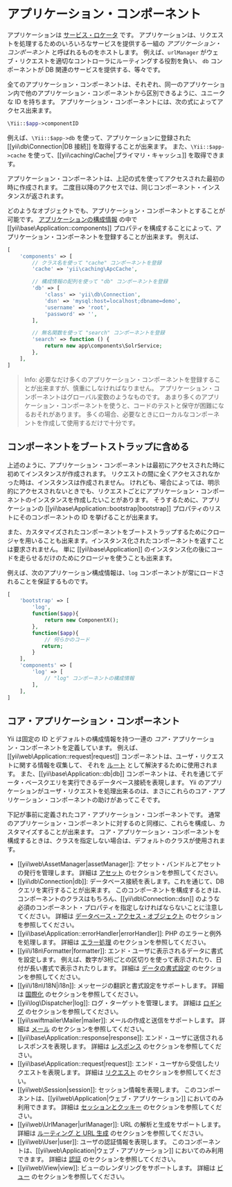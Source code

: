 アプリケーション・コンポーネント
================================

アプリケーションは [サービス・ロケータ](concept-service-locator.md) です。
アプリケーションは、リクエストを処理するためのいろいろなサービスを提供する一組の *アプリケーション・コンポーネント* と呼ばれるものをホストします。
例えば、`urlManager` がウェブ・リクエストを適切なコントローラにルーティングする役割を負い、
`db` コンポーネントが DB 関連のサービスを提供する、等々です。

全てのアプリケーション・コンポーネントは、それぞれ、同一のアプリケーション内で他のアプリケーション・コンポーネントから区別できるように、ユニークな ID を持ちます。
アプリケーション・コンポーネントには、次の式によってアクセス出来ます。

```php
\Yii::$app->componentID
```

例えば、`\Yii::$app->db` を使って、アプリケーションに登録された [[yii\db\Connection|DB 接続]] を取得することが出来ます。
また、`\Yii::$app->cache` を使って、[[yii\caching\Cache|プライマリ・キャッシュ]] を取得できます。

アプリケーション・コンポーネントは、上記の式を使ってアクセスされた最初の時に作成されます。
二度目以降のアクセスでは、同じコンポーネント・インスタンスが返されます。

どのようなオブジェクトでも、アプリケーション・コンポーネントとすることが可能です。
[アプリケーションの構成情報](structure-applications.md#application-configurations) の中で [[yii\base\Application::components]] プロパティを構成することによって、アプリケーション・コンポーネントを登録することが出来ます。
例えば、

```php
[
    'components' => [
        // クラス名を使って "cache" コンポーネントを登録
        'cache' => 'yii\caching\ApcCache',

        // 構成情報の配列を使って "db" コンポーネントを登録
        'db' => [
            'class' => 'yii\db\Connection',
            'dsn' => 'mysql:host=localhost;dbname=demo',
            'username' => 'root',
            'password' => '',
        ],

        // 無名関数を使って "search" コンポーネントを登録
        'search' => function () {
            return new app\components\SolrService;
        },
    ],
]
```

> Info: 必要なだけ多くのアプリケーション・コンポーネントを登録することが出来ますが、慎重にしなければなりません。
  アプリケーション・コンポーネントはグローバル変数のようなものです。
  あまり多くのアプリケーション・コンポーネントを使うと、コードのテストと保守が困難になるおそれがあります。
  多くの場合、必要なときにローカルなコンポーネントを作成して使用するだけで十分です。


## コンポーネントをブートストラップに含める <span id="bootstrapping-components"></span>

上述のように、アプリケーション・コンポーネントは最初にアクセスされた時に初めてインスタンスが作成されます。
リクエストの間に全くアクセスされなかった時は、インスタンスは作成されません。
けれども、場合によっては、明示的にアクセスされないときでも、リクエストごとにアプリケーション・コンポーネントのインスタンスを作成したいことがあります。
そうするために、アプリケーションの [[yii\base\Application::bootstrap|bootstrap]] プロパティのリストにそのコンポーネントの ID を挙げることが出来ます。

また、カスタマイズされたコンポーネントをブートストラップするためにクロージャを用いることも出来ます。インスタンス化されたコンポーネントを返すことは要求されません。
単に [[yii\base\Application]] のインスタンス化の後にコードを走らせるだけのためにクロージャを使うことも出来ます。

例えば、次のアプリケーション構成情報は、`log` コンポーネントが常にロードされることを保証するものです。

```php
[
    'bootstrap' => [
        'log',
        function($app){
            return new ComponentX();
        },
        function($app){
            // 何らかのコード
           return;
        }
    ],
    'components' => [
        'log' => [
            // "log" コンポーネントの構成情報
        ],
    ],
]
```


## コア・アプリケーション・コンポーネント <span id="core-application-components"></span>

Yii は固定の ID とデフォルトの構成情報を持つ一連の *コア*・アプリケーション・コンポーネントを定義しています。
例えば、[[yii\web\Application::request|request]] コンポーネントは、ユーザ・リクエストに関する情報を収集して、
それを [ルート](runtime-routing.md) として解決するために使用されます。
また、[[yii\base\Application::db|db]] コンポーネントは、それを通じてデータ・ベースクエリを実行できるデータベース接続を表現します。
Yii のアプリケーションがユーザ・リクエストを処理出来るのは、まさにこれらのコア・アプリケーション・コンポーネントの助けがあってこそです。

下記が事前に定義されたコア・アプリケーション・コンポーネントです。
通常のアプリケーション・コンポーネントに対するのと同様に、これらを構成し、カスタマイズすることが出来ます。
コア・アプリケーション・コンポーネントを構成するときは、クラスを指定しない場合は、デフォルトのクラスが使用されます。

* [[yii\web\AssetManager|assetManager]]: アセット・バンドルとアセットの発行を管理します。
  詳細は [アセット](structure-assets.md) のセクションを参照してください。
* [[yii\db\Connection|db]]: データベース接続を表します。これを通じて、DB クエリを実行することが出来ます。
  このコンポーネントを構成するときは、コンポーネントのクラスはもちろん、[[yii\db\Connection::dsn]]
  のような必須のコンポーネント・プロパティを指定しなければならないことに注意してください。
  詳細は [データベース・アクセス・オブジェクト](db-dao.md) のセクションを参照してください。
* [[yii\base\Application::errorHandler|errorHandler]]: PHP のエラーと例外を処理します。
  詳細は [エラー処理](runtime-handling-errors.md) のセクションを参照してください。
* [[yii\i18n\Formatter|formatter]]: エンド・ユーザに表示されるデータに書式を設定します。
  例えば、数字が3桁ごとの区切りを使って表示されたり、日付が長い書式で表示されたりします。
  詳細は [データの書式設定](output-formatting.md) のセクションを参照してください。
* [[yii\i18n\I18N|i18n]]: メッセージの翻訳と書式設定をサポートします。
  詳細は [国際化](tutorial-i18n.md) のセクションを参照してください。
* [[yii\log\Dispatcher|log]]: ログ・ターゲットを管理します。
  詳細は [ロギング](runtime-logging.md) のセクションを参照してください。
* [[yii\swiftmailer\Mailer|mailer]]: メールの作成と送信をサポートします。
  詳細は [メール](tutorial-mailing.md) のセクションを参照してください。
* [[yii\base\Application::response|response]]: エンド・ユーザに送信されるレスポンスを表現します。
  詳細は [レスポンス](runtime-responses.md) のセクションを参照してください。
* [[yii\base\Application::request|request]]: エンド・ユーザから受信したリクエストを表現します。
  詳細は [リクエスト](runtime-requests.md) のセクションを参照してください。
* [[yii\web\Session|session]]: セッション情報を表現します。
  このコンポーネントは、[[yii\web\Application|ウェブ・アプリケーション]] においてのみ利用できます。
  詳細は [セッションとクッキー](runtime-sessions-cookies.md) のセクションを参照してください。
* [[yii\web\UrlManager|urlManager]]: URL の解析と生成をサポートします。
  詳細は [ルーティング と URL 生成](runtime-routing.md) のセクションを参照してください。
* [[yii\web\User|user]]: ユーザの認証情報を表現します。
  このコンポーネントは、[[yii\web\Application|ウェブ・アプリケーション]] においてのみ利用できます。
  詳細は [認証](security-authentication.md) のセクションを参照してください。
* [[yii\web\View|view]]: ビューのレンダリングをサポートします。
  詳細は [ビュー](structure-views.md) のセクションを参照してください。
